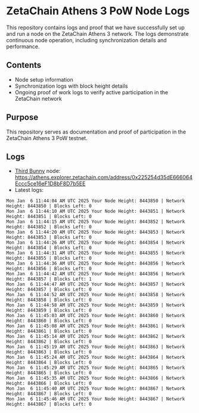 # ZetaChain Athens 3 PoW Node Logs
This repository contains logs and proof that we have successfully set up and run a node on the ZetaChain Athens 3 network. The logs demonstrate continuous node operation, including synchronization details and performance.

## Contents
- Node setup information
- Synchronization logs with block height details
- Ongoing proof of work logs to verify active participation in the ZetaChain network

## Purpose
This repository serves as documentation and proof of participation in the ZetaChain Athens 3 PoW testnet.

## Logs

- [Third Bunny](https://thirdbunny.xyz/) node: https://athens.explorer.zetachain.com/address/0x225254d35dE666064Eccc5ce16eF1D8bF8D7b5EE
- Latest logs:
```
Mon Jan  6 11:44:04 AM UTC 2025 Your Node Height: 8443850 | Network Height: 8443850 | Blocks Left: 0
Mon Jan  6 11:44:10 AM UTC 2025 Your Node Height: 8443851 | Network Height: 8443851 | Blocks Left: 0
Mon Jan  6 11:44:15 AM UTC 2025 Your Node Height: 8443852 | Network Height: 8443852 | Blocks Left: 0
Mon Jan  6 11:44:20 AM UTC 2025 Your Node Height: 8443853 | Network Height: 8443853 | Blocks Left: 0
Mon Jan  6 11:44:26 AM UTC 2025 Your Node Height: 8443854 | Network Height: 8443854 | Blocks Left: 0
Mon Jan  6 11:44:31 AM UTC 2025 Your Node Height: 8443855 | Network Height: 8443855 | Blocks Left: 0
Mon Jan  6 11:44:36 AM UTC 2025 Your Node Height: 8443856 | Network Height: 8443856 | Blocks Left: 0
Mon Jan  6 11:44:42 AM UTC 2025 Your Node Height: 8443856 | Network Height: 8443857 | Blocks Left: 1
Mon Jan  6 11:44:47 AM UTC 2025 Your Node Height: 8443857 | Network Height: 8443857 | Blocks Left: 0
Mon Jan  6 11:44:52 AM UTC 2025 Your Node Height: 8443858 | Network Height: 8443858 | Blocks Left: 0
Mon Jan  6 11:44:58 AM UTC 2025 Your Node Height: 8443859 | Network Height: 8443859 | Blocks Left: 0
Mon Jan  6 11:45:03 AM UTC 2025 Your Node Height: 8443860 | Network Height: 8443860 | Blocks Left: 0
Mon Jan  6 11:45:08 AM UTC 2025 Your Node Height: 8443861 | Network Height: 8443861 | Blocks Left: 0
Mon Jan  6 11:45:14 AM UTC 2025 Your Node Height: 8443862 | Network Height: 8443862 | Blocks Left: 0
Mon Jan  6 11:45:19 AM UTC 2025 Your Node Height: 8443863 | Network Height: 8443863 | Blocks Left: 0
Mon Jan  6 11:45:24 AM UTC 2025 Your Node Height: 8443864 | Network Height: 8443864 | Blocks Left: 0
Mon Jan  6 11:45:29 AM UTC 2025 Your Node Height: 8443865 | Network Height: 8443865 | Blocks Left: 0
Mon Jan  6 11:45:35 AM UTC 2025 Your Node Height: 8443866 | Network Height: 8443866 | Blocks Left: 0
Mon Jan  6 11:45:40 AM UTC 2025 Your Node Height: 8443867 | Network Height: 8443867 | Blocks Left: 0
Mon Jan  6 11:45:46 AM UTC 2025 Your Node Height: 8443867 | Network Height: 8443867 | Blocks Left: 0
```
